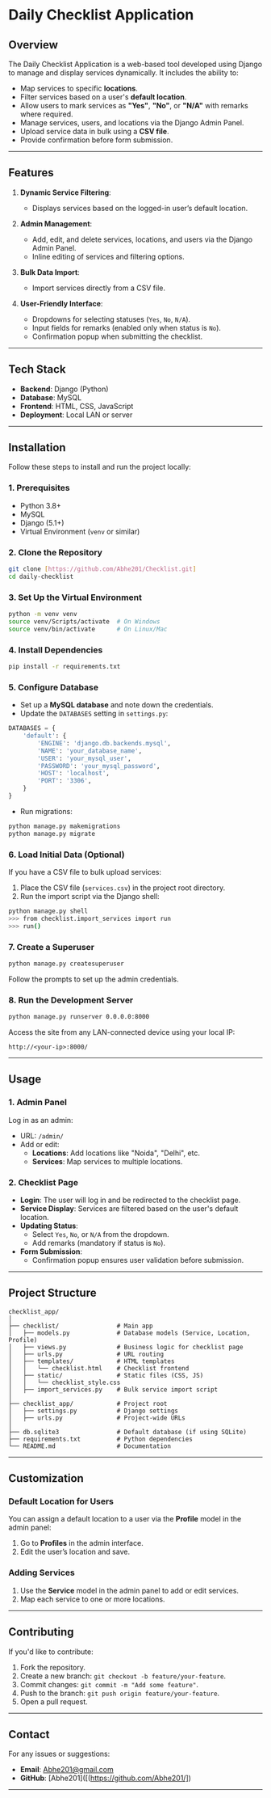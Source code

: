# **Daily Checklist Application**

## **Overview**

The Daily Checklist Application is a web-based tool developed using Django to manage and display services dynamically. It includes the ability to:

- Map services to specific **locations**.
- Filter services based on a user's **default location**.
- Allow users to mark services as **"Yes"**, **"No"**, or **"N/A"** with remarks where required.
- Manage services, users, and locations via the Django Admin Panel.
- Upload service data in bulk using a **CSV file**.
- Provide confirmation before form submission.

---

## **Features**

1. **Dynamic Service Filtering**:
   - Displays services based on the logged-in user’s default location.

2. **Admin Management**:
   - Add, edit, and delete services, locations, and users via the Django Admin Panel.
   - Inline editing of services and filtering options.

3. **Bulk Data Import**:
   - Import services directly from a CSV file.

4. **User-Friendly Interface**:
   - Dropdowns for selecting statuses (`Yes`, `No`, `N/A`).
   - Input fields for remarks (enabled only when status is `No`).
   - Confirmation popup when submitting the checklist.

---

## **Tech Stack**

- **Backend**: Django (Python)
- **Database**: MySQL
- **Frontend**: HTML, CSS, JavaScript
- **Deployment**: Local LAN or server

---

## **Installation**

Follow these steps to install and run the project locally:

### **1. Prerequisites**

- Python 3.8+
- MySQL
- Django (5.1+)
- Virtual Environment (`venv` or similar)

### **2. Clone the Repository**

```bash
git clone [https://github.com/Abhe201/Checklist.git]
cd daily-checklist
```

### **3. Set Up the Virtual Environment**

```bash
python -m venv venv
source venv/Scripts/activate  # On Windows
source venv/bin/activate      # On Linux/Mac
```

### **4. Install Dependencies**

```bash
pip install -r requirements.txt
```

### **5. Configure Database**

- Set up a **MySQL database** and note down the credentials.
- Update the `DATABASES` setting in `settings.py`:

```python
DATABASES = {
    'default': {
        'ENGINE': 'django.db.backends.mysql',
        'NAME': 'your_database_name',
        'USER': 'your_mysql_user',
        'PASSWORD': 'your_mysql_password',
        'HOST': 'localhost',
        'PORT': '3306',
    }
}
```

- Run migrations:

```bash
python manage.py makemigrations
python manage.py migrate
```

### **6. Load Initial Data (Optional)**

If you have a CSV file to bulk upload services:

1. Place the CSV file (`services.csv`) in the project root directory.
2. Run the import script via the Django shell:

```bash
python manage.py shell
>>> from checklist.import_services import run
>>> run()
```

### **7. Create a Superuser**

```bash
python manage.py createsuperuser
```

Follow the prompts to set up the admin credentials.

### **8. Run the Development Server**

```bash
python manage.py runserver 0.0.0.0:8000
```

Access the site from any LAN-connected device using your local IP:

```
http://<your-ip>:8000/
```

---

## **Usage**

### **1. Admin Panel**

Log in as an admin:

- URL: `/admin/`
- Add or edit:
  - **Locations**: Add locations like "Noida", "Delhi", etc.
  - **Services**: Map services to multiple locations.

### **2. Checklist Page**

- **Login**: The user will log in and be redirected to the checklist page.
- **Service Display**: Services are filtered based on the user's default location.
- **Updating Status**:
   - Select `Yes`, `No`, or `N/A` from the dropdown.
   - Add remarks (mandatory if status is `No`).
- **Form Submission**:
   - Confirmation popup ensures user validation before submission.

---

## **Project Structure**

```
checklist_app/
│
├── checklist/                # Main app
│   ├── models.py             # Database models (Service, Location, Profile)
│   ├── views.py              # Business logic for checklist page
│   ├── urls.py               # URL routing
│   ├── templates/            # HTML templates
│   │   └── checklist.html    # Checklist frontend
│   ├── static/               # Static files (CSS, JS)
│   │   └── checklist_style.css
│   ├── import_services.py    # Bulk service import script
│
├── checklist_app/            # Project root
│   ├── settings.py           # Django settings
│   ├── urls.py               # Project-wide URLs
│
├── db.sqlite3                # Default database (if using SQLite)
├── requirements.txt          # Python dependencies
└── README.md                 # Documentation
```

---

## **Customization**

### **Default Location for Users**

You can assign a default location to a user via the **Profile** model in the admin panel:

1. Go to **Profiles** in the admin interface.
2. Edit the user’s location and save.

### **Adding Services**

1. Use the **Service** model in the admin panel to add or edit services.
2. Map each service to one or more locations.

---

## **Contributing**

If you'd like to contribute:

1. Fork the repository.
2. Create a new branch: `git checkout -b feature/your-feature`.
3. Commit changes: `git commit -m "Add some feature"`.
4. Push to the branch: `git push origin feature/your-feature`.
5. Open a pull request.

---



## **Contact**

For any issues or suggestions:

- **Email**: Abhe201@gmail.com
- **GitHub**: [Abhe201]([(https://github.com/Abhe201/])

---

